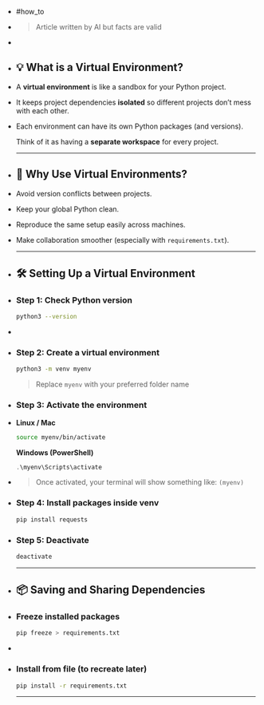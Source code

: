 - #how_to
- > Article written by AI but facts are valid
-
- ## 💡 What is a Virtual Environment?
- A **virtual environment** is like a sandbox for your Python project.
- It keeps project dependencies **isolated** so different projects don’t mess with each other.
- Each environment can have its own Python packages (and versions).
  
  Think of it as having a **separate workspace** for every project.
  
  ---
- ## 🚀 Why Use Virtual Environments?
- Avoid version conflicts between projects.
- Keep your global Python clean.
- Reproduce the same setup easily across machines.
- Make collaboration smoother (especially with `requirements.txt`).
  
  ---
- ## 🛠️ Setting Up a Virtual Environment
- ### Step 1: Check Python version
  ```bash
  python3 --version
  ```
-
- ### Step 2: Create a virtual environment
  ```bash
  python3 -m venv myenv
  ```
  > Replace `myenv` with your preferred folder name
- ### Step 3: Activate the environment
- **Linux / Mac**
  ```bash
  source myenv/bin/activate
  ```
  **Windows (PowerShell)**
  ```powershell
  .\myenv\Scripts\activate
  ```
- > Once activated, your terminal will show something like: `(myenv)`
- ### Step 4: Install packages inside venv
  ```bash
  pip install requests
  ```
- ### Step 5: Deactivate
  ```bash
  deactivate
  ```
  
  ---
- ## 📦 Saving and Sharing Dependencies
- ### Freeze installed packages
  ```bash
  pip freeze > requirements.txt
  ```
-
- ### Install from file (to recreate later)
  ```bash
  pip install -r requirements.txt
  ```
  
  ---